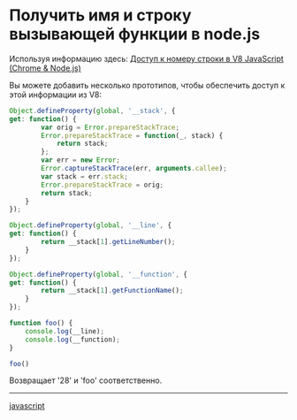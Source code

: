# Получить имя и строку вызывающей функции в node.js

Используя информацию здесь: [Доступ к номеру строки в V8 JavaScript (Chrome & Node.js)](https://stackoverflow.com/questions/11386492/accessing-line-number-in-v8-javascript-chrome-node-js )

Вы можете добавить несколько прототипов, чтобы обеспечить доступ к этой информации из V8:

```javascript
Object.defineProperty(global, '__stack', {
get: function() {
        var orig = Error.prepareStackTrace;
        Error.prepareStackTrace = function(_, stack) {
            return stack;
        };
        var err = new Error;
        Error.captureStackTrace(err, arguments.callee);
        var stack = err.stack;
        Error.prepareStackTrace = orig;
        return stack;
    }
});

Object.defineProperty(global, '__line', {
get: function() {
        return __stack[1].getLineNumber();
    }
});

Object.defineProperty(global, '__function', {
get: function() {
        return __stack[1].getFunctionName();
    }
});

function foo() {
    console.log(__line);
    console.log(__function);
}

foo()

```

Возвращает '28' и 'foo' соответственно.

**********
[javascript](/tags/javascript.md)
